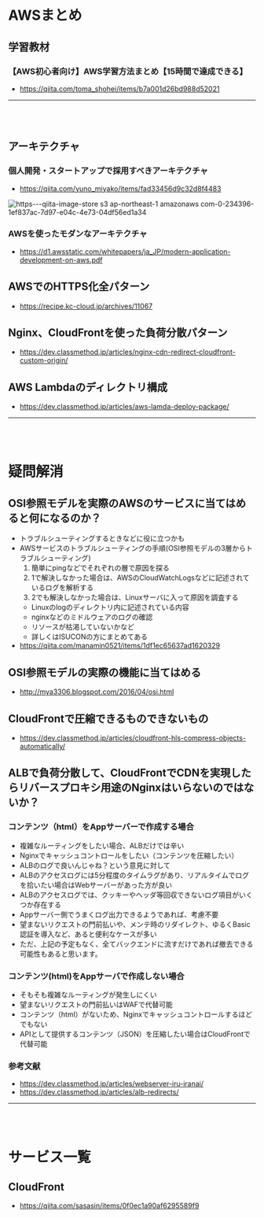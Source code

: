 # AWSまとめ

## 学習教材
### 【AWS初心者向け】AWS学習方法まとめ【15時間で達成できる】
- https://qiita.com/toma_shohei/items/b7a001d26bd988d52021

---

<br></br>

## アーキテクチャ
### 個人開発・スタートアップで採用すべきアーキテクチャ
- https://qiita.com/yuno_miyako/items/fad33456d9c32d8f4483

![https---qiita-image-store s3 ap-northeast-1 amazonaws com-0-234396-1ef837ac-7d97-e04c-4e73-04df56ed1a34](https://user-images.githubusercontent.com/53253817/100833545-86c55d00-34ad-11eb-9d83-97570cb246af.png)

### AWSを使ったモダンなアーキテクチャ
- https://d1.awsstatic.com/whitepapers/ja_JP/modern-application-development-on-aws.pdf

## AWSでのHTTPS化全パターン
- https://recipe.kc-cloud.jp/archives/11067

## Nginx、CloudFrontを使った負荷分散パターン
- https://dev.classmethod.jp/articles/nginx-cdn-redirect-cloudfront-custom-origin/

## AWS Lambdaのディレクトリ構成
- https://dev.classmethod.jp/articles/aws-lamda-deploy-package/

---

<br></br>

# 疑問解消

## OSI参照モデルを実際のAWSのサービスに当てはめると何になるのか？
- トラブルシューティングするときなどに役に立つかも
- AWSサービスのトラブルシューティングの手順(OSI参照モデルの3層からトラブルシューティング)
  1. 簡単にpingなどでそれぞれの層で原因を探る
  2. 1で解決しなかった場合は、AWSのCloudWatchLogsなどに記述されているログを解析する
  3. 2でも解決しなかった場合は、Linuxサーバに入って原因を調査する
    - Linuxのlogのディレクトリ内に記述されている内容
    - nginxなどのミドルウェアのログの確認
    - リソースが枯渇していないかなど
    - 詳しくはISUCONの方にまとめてある
- https://qiita.com/manamin0521/items/1df1ec65637ad1620329

## OSI参照モデルの実際の機能に当てはめる
- http://mya3306.blogspot.com/2016/04/osi.html

## CloudFrontで圧縮できるものできないもの
- https://dev.classmethod.jp/articles/cloudfront-hls-compress-objects-automatically/

## ALBで負荷分散して、CloudFrontでCDNを実現したらリバースプロキシ用途のNginxはいらないのではないか？
### コンテンツ（html）をAppサーバーで作成する場合
- 複雑なルーティングをしたい場合、ALBだけでは辛い
- Nginxでキャッシュコントロールをしたい（コンテンツを圧縮したい）
- ALBのログで良いんじゃね？という意見に対して
- ALBのアクセスログには5分程度のタイムラグがあり、リアルタイムでログを拾いたい場合はWebサーバーがあった方が良い
- ALBのアクセスログでは、クッキーやヘッダ等回収できないログ項目がいくつか存在する
- Appサーバー側でうまくログ出力できるようであれば、考慮不要
- 望まないリクエストの門前払いや、メンテ時のリダイレクト、ゆるくBasic認証を導入など、あると便利なケースが多い
- ただ、上記の予定もなく、全てバックエンドに流すだけであれば撤去できる可能性もあると思います。
### コンテンツ(html)をAppサーバで作成しない場合
- そもそも複雑なルーティングが発生しにくい
- 望まないリクエストの門前払いはWAFで代替可能
- コンテンツ（html）がないため、Nginxでキャッシュコントロールするほどでもない
- APIとして提供するコンテンツ（JSON）を圧縮したい場合はCloudFrontで代替可能
### 参考文献
- https://dev.classmethod.jp/articles/webserver-iru-iranai/
- https://dev.classmethod.jp/articles/alb-redirects/

---

<br></br>

# サービス一覧

## CloudFront
- https://qiita.com/sasasin/items/0f0ec1a90af6295589f9
